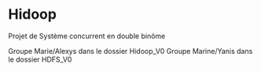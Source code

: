 # Hidoop
Projet de Système concurrent en double binôme

Groupe Marie/Alexys dans le dossier Hidoop_V0
Groupe Marine/Yanis dans le dossier HDFS_V0
